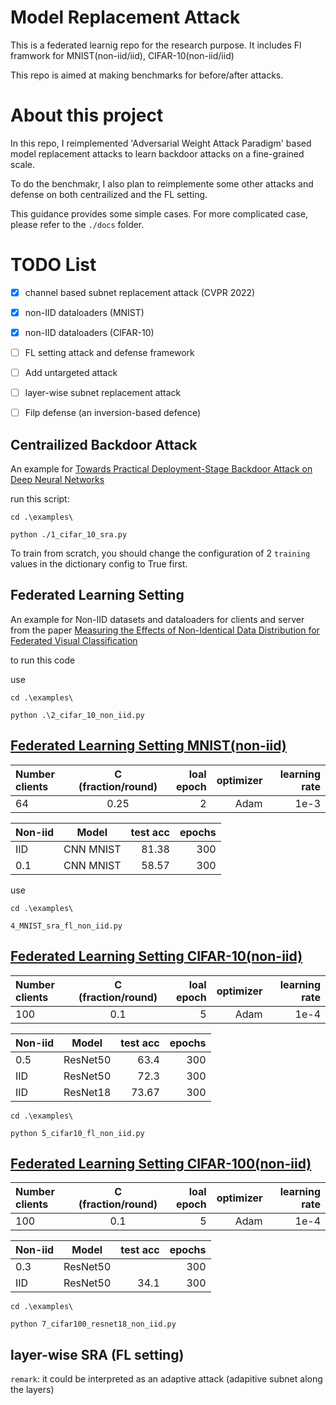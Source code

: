 # Model Replacement Attack
This is a federated learnig repo for the research purpose.
It includes Fl framwork for MNIST(non-iid/iid), CIFAR-10(non-iid/iid)

This repo is aimed at making benchmarks for before/after attacks.
# About this project


In this repo, I reimplemented 'Adversarial Weight Attack Paradigm' based model replacement attacks to learn backdoor attacks on a fine-grained scale.

To do the benchmakr, I also plan to reimplemente some other attacks and defense on both centrailized and the FL setting.

This guidance provides some simple cases.
For more complicated case, please refer to the `./docs` folder.

# TODO List
- [x] channel based subnet replacement attack (CVPR 2022)
- [x] non-IID dataloaders (MNIST)
- [x] non-IID dataloaders (CIFAR-10)
- [ ] FL setting attack and defense framework
- [ ] Add untargeted attack
- [ ] layer-wise subnet replacement attack
- [ ] Filp defense (an inversion-based defence)


## Centrailized  Backdoor Attack


An example for [Towards Practical Deployment-Stage Backdoor Attack on Deep Neural Networks](https://arxiv.org/abs/2111.12965)

run this script:
```
cd .\examples\
```
```
python ./1_cifar_10_sra.py
```
To train from scratch, you should change the configuration of 2 `training` values in the dictionary config to True first.


## Federated Learning Setting
An example for Non-IID datasets and dataloaders for clients and server from the paper [Measuring the Effects of Non-Identical Data Distribution for Federated Visual Classification](https://arxiv.org/abs/1909.06335)

to run this code

use
```
cd .\examples\
```
```
python .\2_cifar_10_non_iid.py
```

## [Federated Learning Setting MNIST(non-iid)](./examples/4_MNIST_sra_fl_non_iid.py)
|  Number clients | C (fraction/round) | loal epoch | optimizer| learning rate|
| :----------- | :------------: | ------------: | ------------: |------------: |
| 64        |   0.25        |   2       | Adam|1e-3


|  Non-iid | Model | test acc | epochs|
| :----------- | :------------: | ------------: | ------------: |
| IID       |    CNN MNIST        |    81.38       | 300|
| 0.1       |    CNN MNIST        |    58.57       | 300|

use 
```
cd .\examples\
```
```
4_MNIST_sra_fl_non_iid.py
```
## [Federated Learning Setting CIFAR-10(non-iid)](./examples/5_cifar10_fl_non_iid.py)
|  Number clients | C (fraction/round) | loal epoch | optimizer| learning rate|
| :----------- | :------------: | ------------: | ------------: |------------: |
| 100        |   0.1        |   5       | Adam|1e-4


|  Non-iid | Model | test acc | epochs|
| :----------- | :------------: | ------------: | ------------: |
| 0.5        |    ResNet50        |    63.4      | 300|
| IID        |    ResNet50        |    72.3      | 300|
| IID        |    ResNet18        |    73.67      | 300|
```
cd .\examples\
```
```
python 5_cifar10_fl_non_iid.py
```


## [Federated Learning Setting CIFAR-100(non-iid)](./examples/7_cifar100_resnet18_non_iid.py)
|  Number clients | C (fraction/round) | loal epoch | optimizer| learning rate|
| :----------- | :------------: | ------------: | ------------: |------------: |
| 100        |   0.1        |   5       | Adam|1e-4


|  Non-iid | Model | test acc | epochs|
| :----------- | :------------: | ------------: | ------------: |
| 0.3        |    ResNet50        |         | 300|
| IID        |    ResNet50        |    34.1   | 300|
```
cd .\examples\
```
```
python 7_cifar100_resnet18_non_iid.py 
```

## layer-wise SRA (FL setting)

`remark`: it could be interpreted as an adaptive attack (adapitive subnet along the layers)